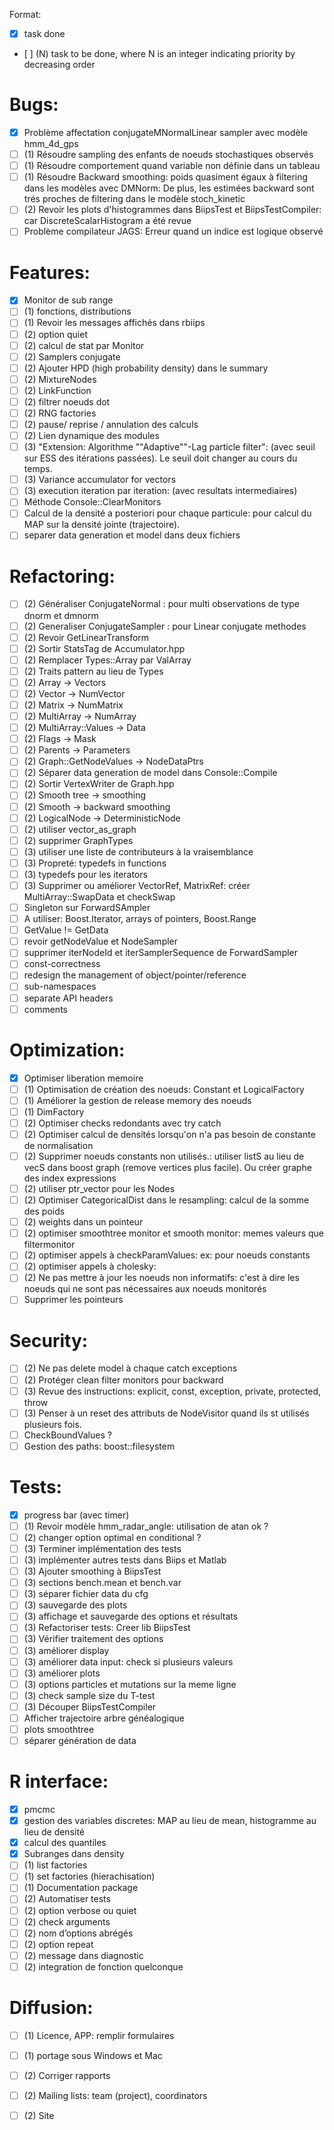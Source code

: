 Format:
- [x] task done
- [ ] (N) task to be done, where N is an integer indicating priority by decreasing order

Bugs:
=====  
- [x] Problème affectation conjugateMNormalLinear sampler avec modèle hmm_4d_gps 
- [ ] (1) Résoudre sampling des enfants de noeuds stochastiques observés 
- [ ] (1) Résoudre comportement quand variable non définie dans un tableau 
- [ ] (1) Résoudre Backward smoothing: poids quasiment égaux à filtering dans les modèles avec DMNorm: De plus, les estimées backward sont trés proches de filtering dans le modèle stoch_kinetic
- [ ] (2) Revoir les plots d'histogrammes dans BiipsTest et BiipsTestCompiler: car DiscreteScalarHistogram a été revue
- [ ] Problème compilateur JAGS: Erreur quand un indice est logique observé
 
Features:
=========   
- [x] Monitor de sub range 
- [ ] (1) fonctions, distributions 
- [ ] (1) Revoir les messages affichés dans rbiips 
- [ ] (2) option quiet 
- [ ] (2) calcul de stat par Monitor 
- [ ] (2) Samplers conjugate 
- [ ] (2) Ajouter HPD (high probability density) dans le summary 
- [ ] (2) MixtureNodes 
- [ ] (2) LinkFunction 
- [ ] (2) filtrer noeuds dot 
- [ ] (2) RNG factories 
- [ ] (2) pause/ reprise / annulation des calculs 
- [ ] (2) Lien dynamique des modules 
- [ ] (3) "Extension: Algorithme ""Adaptive""-Lag particle filter": (avec seuil sur ESS des itérations passées). Le seuil doit changer au cours du temps.
- [ ] (3) Variance accumulator for vectors 
- [ ] (3) execution iteration par iteration: (avec resultats intermediaires)
- [ ] Méthode Console::ClearMonitors 
- [ ] Calcul de la densité a posteriori pour chaque particule: pour calcul du MAP sur la densité jointe (trajectoire).
- [ ] separer data generation et model dans deux fichiers 
 
Refactoring:
=====   
- [ ] (2) Généraliser ConjugateNormal : pour multi observations de type dnorm et dmnorm
- [ ] (2) Generaliser ConjugateSampler : pour Linear conjugate methodes
- [ ] (2) Revoir GetLinearTransform 
- [ ] (2) Sortir StatsTag de Accumulator.hpp 
- [ ] (2) Remplacer Types<Scalar>::Array par ValArray 
- [ ] (2) Traits pattern au lieu de Types 
- [ ] (2) Array -> Vectors 
- [ ] (2) Vector -> NumVector 
- [ ] (2) Matrix -> NumMatrix 
- [ ] (2) MultiArray -> NumArray 
- [ ] (2) MultiArray::Values -> Data 
- [ ] (2) Flags -> Mask 
- [ ] (2) Parents -> Parameters 
- [ ] (2) Graph::GetNodeValues -> NodeDataPtrs 
- [ ] (2) Séparer data generation de model dans Console::Compile 
- [ ] (2) Sortir VertexWriter de Graph.hpp 
- [ ] (2) Smooth tree -> smoothing 
- [ ] (2) Smooth -> backward smoothing 
- [ ] (2) LogicalNode -> DeterministicNode 
- [ ] (2) utiliser vector_as_graph 
- [ ] (2) supprimer GraphTypes 
- [ ] (3) utiliser une liste de contributeurs à la vraisemblance 
- [ ] (3) Propreté: typedefs in functions 
- [ ] (3) typedefs pour les iterators 
- [ ] (3) Supprimer ou améliorer VectorRef, MatrixRef: créer MultiArray::SwapData et checkSwap
- [ ] Singleton sur ForwardSAmpler 
- [ ] A utiliser: Boost.Iterator, arrays of pointers, Boost.Range 
- [ ] GetValue != GetData 
- [ ] revoir getNodeValue et NodeSampler 
- [ ] supprimer iterNodeId et iterSamplerSequence de ForwardSampler 
- [ ] const-correctness
- [ ] redesign the management of object/pointer/reference
- [ ] sub-namespaces
- [ ] separate API headers
- [ ] comments

Optimization:
=============   
- [x] Optimiser liberation memoire 
- [ ] (1) Optimisation de création des noeuds: Constant et LogicalFactory
- [ ] (1) Améliorer la gestion de release memory des noeuds 
- [ ] (1) DimFactory 
- [ ] (2) Optimiser checks redondants avec try catch 
- [ ] (2) Optimiser calcul de densités lorsqu'on n'a pas besoin de constante de normalisation 
- [ ] (2) Supprimer noeuds constants non utilisés.: utiliser listS au lieu de vecS dans boost graph (remove vertices plus facile). Ou créer graphe des index expressions
- [ ] (2) utiliser ptr_vector pour les Nodes 
- [ ] (2) Optimiser CategoricalDist dans le resampling: calcul de la somme des poids
- [ ] (2) weights dans un pointeur 
- [ ] (2) optimiser smoothtree monitor et smooth monitor: memes valeurs que filtermonitor
- [ ] (2) optimiser appels à checkParamValues: ex: pour noeuds constants
- [ ] (2) optimiser appels à cholesky: 
- [ ] (2) Ne pas mettre à jour les noeuds non informatifs: c'est à dire les noeuds qui ne sont pas nécessaires aux noeuds monitorés
- [ ] Supprimer les pointeurs 

Security:
=========   
- [ ] (2) Ne pas delete model à chaque catch exceptions 
- [ ] (2) Protéger clean filter monitors pour backward 
- [ ] (3) Revue des instructions: explicit, const, exception, private, protected, throw
- [ ] (3) Penser à un reset des attributs de NodeVisitor quand ils st utilisés plusieurs fois. 
- [ ] CheckBoundValues ? 
- [ ] Gestion des paths: boost::filesystem

Tests:
======   
- [x] progress bar (avec timer) 
- [ ] (1) Revoir modèle hmm_radar_angle: utilisation de atan ok ?
- [ ] (2) changer option optimal en conditional ? 
- [ ] (3) Terminer implémentation des tests 
- [ ] (3) implémenter autres tests dans Biips et Matlab 
- [ ] (3) Ajouter smoothing à BiipsTest 
- [ ] (3) sections bench.mean et bench.var 
- [ ] (3) séparer fichier data du cfg 
- [ ] (3) sauvegarde des plots 
- [ ] (3) affichage et sauvegarde des options et résultats 
- [ ] (3) Refactoriser tests: Creer lib BiipsTest 
- [ ] (3) Vérifier traitement des options 
- [ ] (3) améliorer display 
- [ ] (3) améliorer data input: check si plusieurs valeurs 
- [ ] (3) améliorer plots 
- [ ] (3) options particles et mutations sur la meme ligne 
- [ ] (3) check sample size du T-test 
- [ ] (3) Découper BiipsTestCompiler 
- [ ] Afficher trajectoire arbre généalogique 
- [ ] plots smoothtree 
- [ ] séparer génération de data 

R interface:
============   
- [x] pmcmc 
- [x] gestion des variables discretes: MAP au lieu de mean, histogramme au lieu de densité
- [x] calcul des quantiles 
- [x] Subranges dans density 
- [ ] (1) list factories 
- [ ] (1) set factories (hierachisation) 
- [ ] (1) Documentation package 
- [ ] (2) Automatiser tests 
- [ ] (2) option verbose ou quiet 
- [ ] (2) check arguments 
- [ ] (2) nom d’options abrégés 
- [ ] (2) option repeat 
- [ ] (2) message dans diagnostic 
- [ ] (2) integration de fonction quelconque 

Diffusion:
==========  
- [ ] (1) Licence, APP: remplir formulaires
- [ ] (1) portage sous Windows et Mac 
- [ ] (2) Corriger rapports 
- [ ] (2) Mailing lists: team (project), coordinators
- [ ] (2) Site

